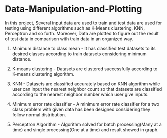 # Data-Manipulation-and-Plotting

In this project, Several input data are used to train and test data are used for testing using different algorithms such as K-Means clustering, KNN, Perceptron and so forth. Moreover, Data are plotted to figure out the result of test data in comparison with train data in an organized way.

1. Minimum distance to class mean - It has classified test datasets to its desired classes according to train datasets considering minimum distance.

2. K-means clustering - Datasets are clustered successfully according to K-means clustering algorithm.

3. KNN - Datasets are classified accurately based on KNN algorithm while user can input the nearest neighbor count so that datasets are classified according to the nearest neighbor number which user give inputs.

4. Minimum error rate classifier - A minimum error rate classifier for a two class problem with given data has been designed considering they follow normal distribution.

5. Perceptron Algorithm - Algorithm solved for batch processing(Many at a time) and single processing(One at a time) and result showed in graph.
